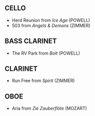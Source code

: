 ## CELLO
- Herd Reunion from *Ice Age* (POWELL)
- 503 from *Angels & Demons* (ZIMMER)

## BASS CLARINET
- The RV Park from *Bolt* (POWELL)

## CLARINET
- Run Free from *Spirit* (ZIMMER)

## OBOE
- Aria from *Zie Zauberflöte* (MOZART)
